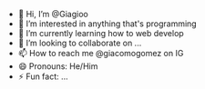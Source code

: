- 👋 Hi, I’m @Giagioo
- 👀 I’m interested in anything that's programming
- 🌱 I’m currently learning how to web develop
- 💞️ I’m looking to collaborate on ...
- 📫 How to reach me @giacomogomez on IG
- 😄 Pronouns: He/Him
- ⚡ Fun fact: ...

<!---
Giagioo/Giagioo is a ✨ special ✨ repository because its `README.md` (this file) appears on your GitHub profile.
You can click the Preview link to take a look at your changes.
--->

